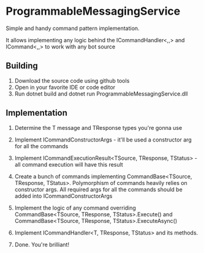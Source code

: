 # ProgrammableMessagingService

Simple and handy command pattern implementation. 

It allows implementing any logic behind the ICommandHandler<,,> and ICommand<,,> to work with any bot source

## Building 

1. Download the source code using github tools
2. Open in your favorite IDE or code editor
3. Run dotnet build and dotnet run ProgrammableMessagingService.dll

## Implementation

1. Determine the T message and TResponse types you're gonna use

2. Implement ICommandConstructorArgs<TSource> - it'll be used a constructor arg for all the commands

3. Implement ICommandExecutionResult<TSource, TResponse, TStatus> - all command execution will have this result

4. Create a bunch of commands implementing CommandBase<TSource, TResponse, TStatus>. 
Polymorphism of commands heavily relies on constructor args. 
All required args for all the commands should be added into ICommandConstructorArgs<TSource>

5. Implement the logic of any command overriding CommandBase<TSource, TResponse, TStatus>.Execute()
and CommandBase<TSource, TResponse, TStatus>.ExecuteAsync()

6. Implement ICommandHandler<T, TResponse, TStatus> and its methods. 

7. Done. You're brilliant!